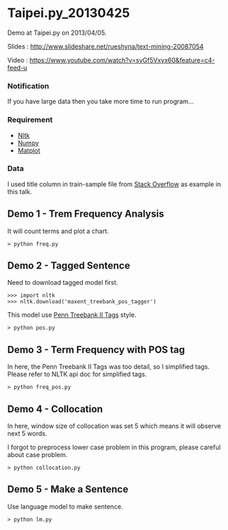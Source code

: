 # Taipei.py_20130425

Demo at Taipei.py on 2013/04/05.

Slides : http://www.slideshare.net/rueshyna/text-mining-20087054

Video : https://www.youtube.com/watch?v=svGf5Vxyx60&feature=c4-feed-u

### Notification

If you have large data then you take more time to run program...

### Requirement

  - [Nltk](http://nltk.org/)
  - [Numpy](http://www.numpy.org/)
  - [Matplot](http://matplotlib.org/)

### Data

I used title column in train-sample file from [Stack Overflow](http://www.kaggle.com/c/predict-closed-questions-on-stack-overflow) as example in this talk.


## Demo 1 - Trem Frequency Analysis

It will count terms and plot a chart.

    > python freq.py

## Demo 2 - Tagged Sentence

Need to download tagged model first.

    >>> import nltk  
    >>> nltk.download('maxent_treebank_pos_tagger')

This model use [Penn Treebank II Tags](http://bulba.sdsu.edu/jeanette/thesis/PennTags.html) style.

    > python pos.py

## Demo 3 - Term Frequency with POS tag

In here, the Penn Treebank II Tags was too detail, so I simplified tags. Please refer to NLTK api doc for simplified tags.

    > python freq_pos.py

## Demo 4 - Collocation

In here, window size of collocation was set 5 which means it will observe next 5 words.

I forgot to preprocess lower case problem in this program, please careful about case problem.

    > python collocation.py

## Demo 5 - Make a Sentence

Use language model to make sentence.

    > python lm.py

